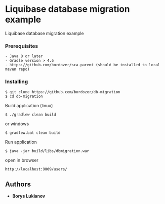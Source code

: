 # Liquibase database migration example

Liquibase database migration example
  
### Prerequisites

```
- Java 8 or later
- Gradle version > 4.6
- https://github.com/bordozer/sca-parent (should be installed to local maven repo)
```

### Installing

````` 
$ git clone https://github.com/bordozer/db-migration
$ cd db-migration
`````
Build application (linux)
`````
$ ./gradlew clean build
`````
or windows
`````
$ gradlew.bat clean build
`````
Run application

`````
$ java -jar build/libs/dbmigration.war
`````
open in browser
```
http://localhost:9009/users/
```

## Authors

* **Borys Lukianov**

